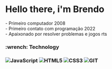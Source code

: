 <h1> Hello there, i'm Brendo </h1>

<section>
- Primeiro computador 2008 <br>
- Primeiro contato com programação 2022 <br>
- Apaixonado por resolver problemas e jogos rts <br>
</section>

<section>
<h3> :wrench: Technology <h3>

![JavaScript](https://img.shields.io/badge/-JAVASCRIPT-333333?style=flat&logo=JavaScript&logoColor=yellow)
![HTML5](https://img.shields.io/badge/-HTML5-333333?style=flat&logo=HTML5&logoColor=orange)
![CSS3](https://img.shields.io/badge/-CSS3-333333?style=flat&logo=CSS3&logoColor=blue)
![GIT](https://img.shields.io/badge/-GIT-333333?style=flat&logo=GIT&logoColor=orange)
</section>
